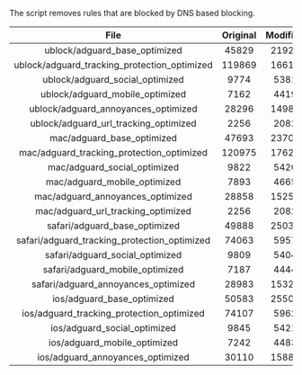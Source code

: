 The script removes rules that are blocked by DNS based blocking.


| File | Original | Modified |
|:----:|:-----:|:-----:|
| ublock/adguard_base_optimized | 45829 | 21926 |
| ublock/adguard_tracking_protection_optimized | 119869 | 16619 |
| ublock/adguard_social_optimized | 9774 | 5381 |
| ublock/adguard_mobile_optimized | 7162 | 4419 |
| ublock/adguard_annoyances_optimized | 28296 | 14987 |
| ublock/adguard_url_tracking_optimized | 2256 | 2082 |
| mac/adguard_base_optimized | 47693 | 23709 |
| mac/adguard_tracking_protection_optimized | 120975 | 17629 |
| mac/adguard_social_optimized | 9822 | 5420 |
| mac/adguard_mobile_optimized | 7893 | 4665 |
| mac/adguard_annoyances_optimized | 28858 | 15255 |
| mac/adguard_url_tracking_optimized | 2256 | 2082 |
| safari/adguard_base_optimized | 49888 | 25037 |
| safari/adguard_tracking_protection_optimized | 74063 | 5957 |
| safari/adguard_social_optimized | 9809 | 5404 |
| safari/adguard_mobile_optimized | 7187 | 4444 |
| safari/adguard_annoyances_optimized | 28983 | 15329 |
| ios/adguard_base_optimized | 50583 | 25501 |
| ios/adguard_tracking_protection_optimized | 74107 | 5962 |
| ios/adguard_social_optimized | 9845 | 5421 |
| ios/adguard_mobile_optimized | 7242 | 4483 |
| ios/adguard_annoyances_optimized | 30110 | 15888 |